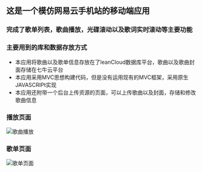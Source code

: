 ## 这是一个模仿网易云手机站的移动端应用
### 完成了歌单列表，歌曲播放，光碟滚动以及歌词实时滚动等主要功能
### 主要用到的库和数据存放方式
- 本应用将歌曲以及歌单信息存放在了leanCloud数据库平台，歌曲以及歌曲封面存储在七牛云平台
- 本应用采用MVC思想构建代码，但是没有运用现有的MVC框架，采用原生JAVASCRIPt实现
- 本应用还附带一个后台上传资源的页面，可以上传歌曲以及封面，存储和修改歌曲信息
### 播放页面

![歌曲播放](https://i.loli.net/2018/07/17/5b4de5668d894.png)

### 歌单页面

![歌单页面](https://i.loli.net/2018/07/17/5b4de5ea39e81.png)
